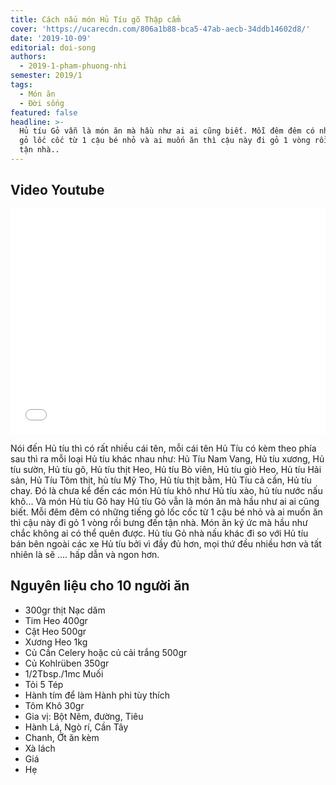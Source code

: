 ```yaml
---
title: Cách nấu món Hủ Tíu gõ Thập cẩm
cover: 'https://ucarecdn.com/806a1b88-bca5-47ab-aecb-34ddb14602d8/'
date: '2019-10-09'
editorial: doi-song
authors:
  - 2019-1-pham-phuong-nhi
semester: 2019/1
tags:
  - Món ăn
  - Đời sống
featured: false
headline: >-
  Hủ tíu Gỏ vẫn là món ăn mà hầu như ai ai cũng biết. Mỗi đêm đêm có những tiếng
  gỏ lốc cốc từ 1 cậu bé nhỏ và ai muốn ăn thì cậu này đi gỏ 1 vòng rồi bưng đến
  tận nhà..
---
```

## Video Youtube

<iframe style="border: 0; width: 100%; height: 360px;" wmode="transparent" src="//www.youtube.com/embed/XT4Gsa2BL8Y?autoplay=1&cc_load_policy=1" frameborder="0" allow="autoplay; encrypted-media" allowfullscreen>
</iframe>

Nói đến Hủ tíu thì có rất nhiều cái tên, mỗi cái tên Hủ Tíu có kèm theo phía sau thì ra mỗi loại Hủ tíu khác nhau như: Hủ Tíu Nam Vang, Hủ tíu xương, Hủ tíu sườn, Hủ tíu gõ, Hủ tíu thịt Heo, Hủ tíu Bò viên, Hủ tíu giò Heo, Hủ tíu Hải sản, Hủ Tíu Tôm thịt, hủ tíu Mỹ Tho, Hủ tíu thịt bằm, Hủ Tíu cả cần, Hủ tíu chay. Đó là chưa kể đến các món Hủ tíu khô như Hủ tíu xào, hủ tíu nước nấu khô... 
Và món Hủ tíu Gõ hay Hủ tíu Gỏ vẫn là món ăn mà hầu như ai ai cũng biết. Mỗi đêm đêm có những tiếng gỏ lốc cốc từ 1 cậu bé nhỏ và ai muốn ăn thì cậu này đi gỏ 1 vòng rồi bưng đến tận nhà. Món ăn ký ức mà hầu như chắc không ai có thể quên được. Hủ tíu Gỏ nhà nấu khác đi so với Hủ tíu bán bên ngoài các xe Hủ tíu bởi vì đầy đủ hơn, mọi thứ đều nhiều hơn và tất nhiên là sẽ .... hấp dẫn và ngon hơn.

## Nguyên liệu cho 10 người ăn

- 300gr thịt Nạc dăm
- Tim Heo 400gr
- Cật Heo 500gr
- Xương Heo 1kg
- Củ Cần Celery hoặc củ cải trắng 500gr
- Củ Kohlrüben 350gr
- 1/2Tbsp./1mc Muối
- Tỏi 5 Tép
- Hành tím để làm Hành phi tùy thích
- Tôm Khô 30gr
- Gia vị: Bột Nêm, đường, Tiêu
- Hành Lá, Ngò rí, Cần Tây
- Chanh, Ớt ăn kèm
- Xà lách
- Giá
- Hẹ
